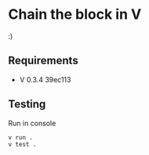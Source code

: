 # Chain the block in V

:)

## Requirements

- V 0.3.4 39ec113

## Testing

Run in console

```
v run .
v test .
```
